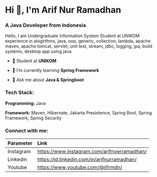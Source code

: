 <h1>Hi 👋, I'm Arif Nur Ramadhan</h1>


<h3>A Java Developer from Indonesia</h3>

<p>Hello, I am Undergraduate Information System Student at UNIKOM experience in alogirthms, java, oop, generic, collection, lambda, apache maven, apache tomcat, servlet, unit test, stream, jdbc, logging, jpa, build systems, desktop app using java.</p>

- 🏫 Student at **UNIKOM**

- 🌱 I’m currently learning **Spring Framework**

- 💬 Ask me about **Java & Springboot**



<h3 align="left">Tech Stack:</h3>

**Programming:** Java

**Framework:** Maven, Hibernate, Jakarta Presistence, Spring Boot, Spring Framework, Spring Security


<h3 align="left">Connect with me:</h3>

| Parameter |    Link      |
| :-------- | :------------------------- |
| Instagram | https://www.instagram.com/arifnoerramadhan/ |
| Linkedin  | https://id.linkedin.com/in/arifnurramadhan/ |
| Youtube   | https://www.youtube.com/@iifrmdn/ |


  




